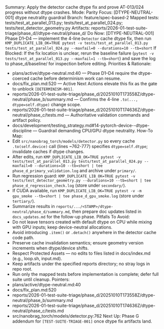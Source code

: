 Summary: Apply the detector cache dtype fix and prove AT-013/024 progress without dtype crashes.
Mode: Parity
Focus: [DTYPE-NEUTRAL-001] dtype neutrality guardrail
Branch: feature/spec-based-2
Mapped tests: tests/test_at_parallel_013.py; tests/test_at_parallel_024.py; tests/test_detector_geometry.py
Artifacts: reports/2026-01-test-suite-triage/phase_d/<STAMP>/dtype-neutral/phase_d/
Do Now: [DTYPE-NEUTRAL-001] Phase D1–D4 — implement the 4-line `Detector` cache dtype fix, then run `KMP_DUPLICATE_LIB_OK=TRUE pytest -v tests/test_at_parallel_013.py tests/test_at_parallel_024.py --maxfail=0 --durations=10 --tb=short`
If Blocked: If the fix location is unclear, rerun the baseline failure (`pytest -v tests/test_at_parallel_013.py --maxfail=1 --tb=short`) and save the log to phase_d/baseline/ for inspection before editing.
Priorities & Rationale:
- plans/active/dtype-neutral.md:40 — Phase D1–D4 require the dtype-coerced cache before determinism work can resume.
- docs/fix_plan.md:520 — Active Next Actions elevate this fix as the gate to unblock `[DETERMINISM-001]`.
- reports/2026-01-test-suite-triage/phase_d/20251010T173558Z/dtype-neutral/phase_b/summary.md — Confirms the 4-line `.to(..., dtype=self.dtype)` change scope.
- reports/2026-01-test-suite-triage/phase_d/20251010T174636Z/dtype-neutral/phase_c/tests.md — Authoritative validation commands and artifact policy.
- docs/development/testing_strategy.md#14-pytorch-device--dtype-discipline — Guardrail demanding CPU/GPU dtype neutrality.
How-To Map:
- Edit `src/nanobrag_torch/models/detector.py` so every cache `.to(self.device)` call (lines ~762-777) specifies `dtype=self.dtype`; invalidate caches if dtype changes.
- After edits, run `KMP_DUPLICATE_LIB_OK=TRUE pytest -v tests/test_at_parallel_013.py tests/test_at_parallel_024.py --maxfail=0 --durations=10 --tb=short | tee phase_d_primary_validation.log` and archive under `primary/`.
- Run regression guard: `KMP_DUPLICATE_LIB_OK=TRUE pytest -v tests/test_detector_geometry.py --durations=10 --tb=short | tee phase_d_regression_check.log` (store under `secondary/`).
- If CUDA available, run `KMP_DUPLICATE_LIB_OK=TRUE pytest -v -m gpu_smoke --tb=short | tee phase_d_gpu_smoke.log` (store under `tertiary/`).
- Summarize results in `reports/.../<STAMP>/dtype-neutral/phase_d/summary.md`, then prepare doc updates listed in `docs_updates.md` for the follow-up phase.
Pitfalls To Avoid:
- Do not leave tensors created with default dtype on CPU while mixing with GPU inputs; keep device-neutral allocations.
- Avoid introducing `.item()` or `.detach()` anywhere in the detector cache code path.
- Preserve cache invalidation semantics; ensure geometry version increments when dtype/device shifts.
- Respect Protected Assets — no edits to files listed in docs/index.md (e.g., loop.sh, input.md).
- Keep artifacts under the specified reports directory; no stray logs in repo root.
- Run only the mapped tests before implementation is complete; defer full suite until cleanup.
Pointers:
- plans/active/dtype-neutral.md:40
- docs/fix_plan.md:520
- reports/2026-01-test-suite-triage/phase_d/20251010T173558Z/dtype-neutral/phase_b/summary.md
- reports/2026-01-test-suite-triage/phase_d/20251010T174636Z/dtype-neutral/phase_c/tests.md
- src/nanobrag_torch/models/detector.py:762
Next Up: Phase G addendum for `[TEST-SUITE-TRIAGE-001]` once dtype fix artifacts land.
